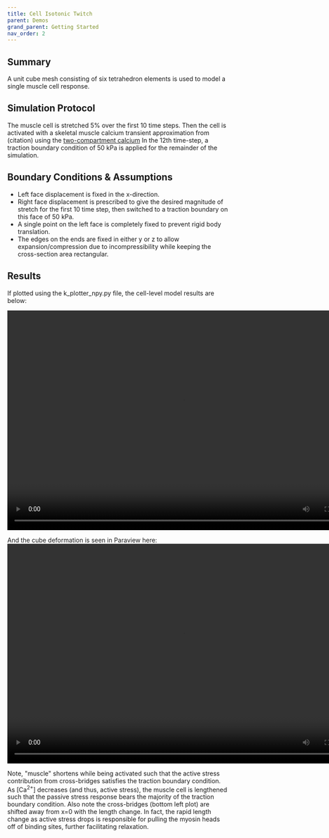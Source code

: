 ```yaml
---
title: Cell Isotonic Twitch
parent: Demos
grand_parent: Getting Started
nav_order: 2
---
```


Summary
-------
A unit cube mesh consisting of six tetrahedron elements is used to model a single muscle cell response.

Simulation Protocol
-------------------
The muscle cell is stretched 5% over the first 10 time steps. Then the cell is activated with a skeletal muscle calcium transient approximation from (citation) using the [two-compartment calcium](../../../model_formulations/calcium_models/two_compartment_model/two_compartment_model.md) In the 12th time-step, a traction boundary condition of 50 kPa is applied for the remainder of the simulation.

Boundary Conditions & Assumptions
---------------------------------
- Left face displacement is fixed in the x-direction.
- Right face displacement is prescribed to give the desired magnitude of stretch for the first 10 time step, then switched to a traction boundary on this face of 50 kPa.
- A single point on the left face is completely fixed to prevent rigid body translation.
- The edges on the ends are fixed in either y or z to allow expansion/compression due to incompressibility while keeping the cross-section area rectangular.

Results
-------------------
If plotted using the k_plotter_npy.py file, the cell-level model results are below:

<video width="800" height="500" controls>
  <source src="cube_deformation_isotonic_twitch.mp4" type="video/mp4">
</video>

And the cube deformation is seen in Paraview here:
<video width="800" height="500" controls>
  <source src="cube_deformation_isotonic_twitch_paraview.m4v" type="video/mp4">
</video>

Note, "muscle" shortens while being activated such that the active stress contribution from cross-bridges satisfies the traction boundary condition. As [Ca<sup>2+</sup>] decreases (and thus, active stress), the muscle cell is lengthened such that the passive stress response bears the majority of the traction boundary condition. Also note the cross-bridges (bottom left plot) are shifted away from x=0 with the length change. In fact, the rapid length change as active stress drops is responsible for pulling the myosin heads off of binding sites, further facilitating relaxation.
